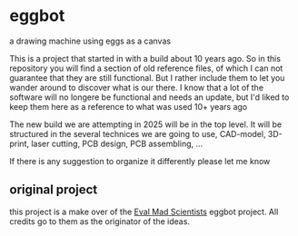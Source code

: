 # eggbot
a drawing machine using eggs as a canvas

This is a project that started in with a build about 10 years ago.
So in this repository you will find a section of old reference files, of which I can not guarantee that they are still functional. But I rather include them to let you wander around to discover what is our there.
I know that a lot of the software will no longere be functional and needs an update, but I'd liked to keep them here as a reference to what was used 10+ years ago

The new build we are attempting in 2025 will be in the top level. 
It will be structured in the several technices we are going to use, CAD-model, 3D-print, laser cutting, PCB design, PCB assembling, ...

If there is any suggestion to organize it differently please let me know


## original project

this project is a make over of the [Eval Mad Scientists](https://hackaday.com/2019/04/17/what-can-you-learn-from-an-eggbot/) eggbot project. All credits go to them as the originator of the ideas.

